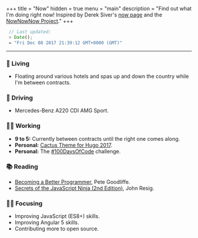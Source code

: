 +++
title = "Now"
hidden = true
menu = "main"
description = "Find out what I'm doing right now! Inspired by Derek Siver's [now page](http://sivers.org/now) and the [NowNowNow Project](http://nownownow.com/about)."
+++

```javascript
 // Last updated:
 > Date();
 ⇜ "Fri Dec 08 2017 21:39:12 GMT+0000 (GMT)"
```

---

### 🏡 Living
 - Floating around various hotels and spas up and down the country while I'm between contracts.

### 🚗 Driving
 - Mercedes-Benz A220 CDI AMG Sport.

### 👨‍💻 Working
 - **9 to 5:** Currently between contracts until the right one comes along.
 - **Personal:**  [Cactus Theme for Hugo 2017](https://github.com/jacobwarduk/hugo-cactus-theme-2017).
 - **Personal:** The [#100DaysOfCode](https://github.com/jacobwarduk/100-days-of-code) challenge.

### 📚 Reading
 - [Becoming a Better Programmer](http://amzn.to/2htrlgX), Pete Goodliffe.
 - [Secrets of the JavaScript Ninja (2nd Edition)](http://amzn.to/2huIV42), John Resig.

### 👨‍🎓 Focusing
 - Improving JavaScript (ES8+) skills.
 - Improving Angular 5 skills.
 - Contributing more to open source.
